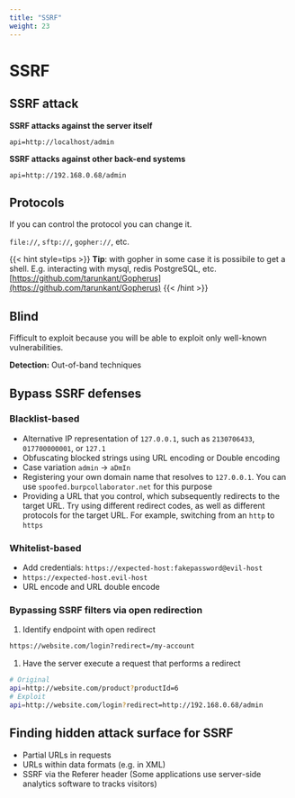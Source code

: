 ```yaml
---
title: "SSRF"
weight: 23
---
```


# SSRF

## SSRF attack

**SSRF attacks against the server itself**

```http
api=http://localhost/admin
```

**SSRF attacks against other back-end systems**

```http
api=http://192.168.0.68/admin
```

## Protocols

If you can control the protocol you can change it.

`file://`, `sftp://`, `gopher://`, etc.

{{< hint style=tips >}}
**Tip**: with gopher in some case it is possibile to get a shell. E.g. interacting with mysql, redis PostgreSQL, etc. [https://github.com/tarunkant/Gopherus](https://github.com/tarunkant/Gopherus)
{{< /hint >}}

## Blind

Fifficult to exploit because you will be able to exploit only well-known vulnerabilities.

**Detection:** Out-of-band techniques

## Bypass SSRF defenses

### Blacklist-based

* Alternative IP representation of `127.0.0.1`, such as `2130706433`, `017700000001`, or `127.1`
* Obfuscating blocked strings using URL encoding or Double encoding
* Case variation `admin` -> `aDmIn`
* Registering your own domain name that resolves to `127.0.0.1`. You can use `spoofed.burpcollaborator.net` for this purpose
* Providing a URL that you control, which subsequently redirects to the target URL. Try using different redirect codes, as well as different protocols for the target URL. For example, switching from an `http` to `https`

### Whitelist-based

* Add credentials: `https://expected-host:fakepassword@evil-host`
* `https://expected-host.evil-host`
* URL encode and URL double encode

### Bypassing SSRF filters via open redirection

1. Identify endpoint with open redirect

```md
https://website.com/login?redirect=/my-account
```

1. Have the server execute a request that performs a redirect

```sh
# Original
api=http://website.com/product?productId=6
# Exploit
api=http://website.com/login?redirect=http://192.168.0.68/admin
```

## Finding hidden attack surface for SSRF

* Partial URLs in requests
* URLs within data formats (e.g. in XML)
* SSRF via the Referer header (Some applications use server-side analytics software to tracks visitors)
